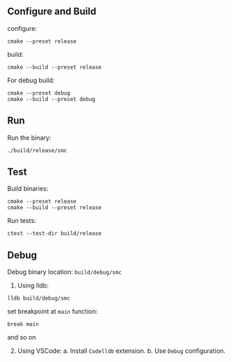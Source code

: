 

## Configure and Build

configure:
```
cmake --preset release
```

build:
```
cmake --build --preset release
```

For debug build:
```
cmake --preset debug
cmake --build --preset debug
```

## Run
Run the binary:
```
./build/release/smc
```

## Test

Build binaries:
```
cmake --preset release
cmake --build --preset release
```

Run tests:
```
ctest --test-dir build/release
```

## Debug
Debug binary location: `build/debug/smc`

1. Using lldb:
```
lldb build/debug/smc
```

set breakpoint at `main` function:
```
break main
```
and so on

2. Using VSCode:
    a. Install `Codelldb` extension.
    b.  Use `Debug` configuration.
